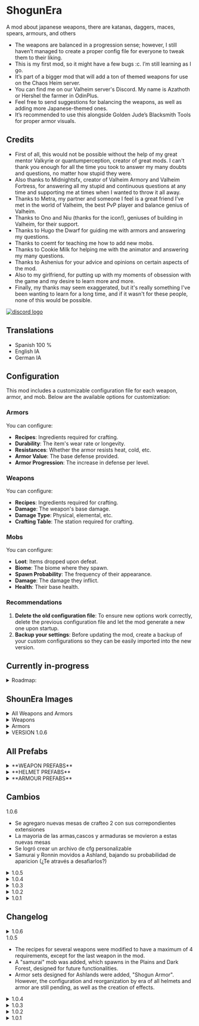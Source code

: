 # ShogunEra
A mod about japanese weapons, there are katanas, daggers, maces, spears, armours, and others

* The weapons are balanced in a progression sense; however, I still haven’t managed to create a proper config file for everyone to tweak them to their liking.
* This is my first mod, so it might have a few bugs :c. I’m still learning as I go.
* It’s part of a bigger mod that will add a ton of themed weapons for use on the Chaos Heim server.
* You can find me on our Valheim server's Discord. My name is Azathoth or Hershel the farmer in OdinPlus.
* Feel free to send suggestions for balancing the weapons, as well as adding more Japanese-themed ones.
* It’s recommended to use this alongside Golden Jude’s Blacksmith Tools for proper armor visuals.
 
## Credits
* First of all, this would not be possible without the help of my great mentor Valkyrie or quantumperception, creator of great mods. I can't thank you enough for all the time you took to answer my many doubts and questions, no matter how stupid they were.
* Also thanks to Midnightsfx, creator of Valheim Armory and Valheim Fortress, for answering all my stupid and continuous questions at any time and supporting me at times when I wanted to throw it all away.
* Thanks to Metra, my partner and someone I feel is a great friend I’ve met in the world of Valheim, the best PvP player and balance genius of Valheim.
* Thanks to Ono and Niu (thanks for the icon!), geniuses of building in Valheim, for their support.
* Thanks to Hugo the Dwarf for guiding me with armors and answering my questions.
* Thanks to coemt for teaching me how to add new mobs.
* Thanks to Cookie Milk for helping me with the animator and answering my many questions.
* Thanks to Ashenius for your advice and opinions on certain aspects of the mod.
* Also to my girlfriend, for putting up with my moments of obsession with the game and my desire to learn more and more.
* Finally, my thanks may seem exaggerated, but it's really something I've been wanting to learn for a long time, and if it wasn't for these people, none of this would be possible.


[![discord logo](https://i.imgur.com/uE6umQE.png)](https://discord.gg/Mj9y2w6w2B)

## Translations
* Spanish 100 %
* English IA 
* German IA

## Configuration

This mod includes a customizable configuration file for each weapon, armor, and mob. Below are the available options for customization:

### Armors
You can configure:
- **Recipes**: Ingredients required for crafting.
- **Durability**: The item's wear rate or longevity.
- **Resistances**: Whether the armor resists heat, cold, etc.
- **Armor Value**: The base defense provided.
- **Armor Progression**: The increase in defense per level.

### Weapons
You can configure:
- **Recipes**: Ingredients required for crafting.
- **Damage**: The weapon's base damage.
- **Damage Type**: Physical, elemental, etc.
- **Crafting Table**: The station required for crafting.

### Mobs
You can configure:
- **Loot**: Items dropped upon defeat.
- **Biome**: The biome where they spawn.
- **Spawn Probability**: The frequency of their appearance.
- **Damage**: The damage they inflict.
- **Health**: Their base health.

### Recommendations
1. **Delete the old configuration file**: To ensure new options work correctly, delete the previous configuration file and let the mod generate a new one upon startup.
2. **Backup your settings**: Before updating the mod, create a backup of your custom configurations so they can be easily imported into the new version.

## Currently in-progress
<details>
  <summary>Roadmap:</summary>
  
  * Working on implementing bows and throwing weapons, such as kunais and shurikens.  
  * ~~Elaborating a progressive balance for weapons, as well as their damage and the resources they require.~~  
  * Configuring helmets by era.  
  * Adding more armors with their respective recipes, resistances, and effects.  
  * **Add some mobs:**  
    <details>
      <summary>Click to expand</summary>
      
      - Farm 10 ninja scrolls to summon the ninja boss (Mountains).  
      - Farm 10 monks to face the sect leader (Mistlands).  
      - Farm 10 samurais to challenge the Ronin (Ashlands).  
      - Each boss will drop a part of the "Shinken Kurogane" in the mod.  
      
    </details>
</details>


## ShounEra Images

<details>
  <summary>All Weapons and Armors</summary>

  ![All](https://i.imgur.com/LvWeXGY.png)

</details>

<details>
  <summary>Weapons</summary>

  ![All WEAPONS](https://i.imgur.com/ax1fPOd.png)  
  ![Weapons](https://i.imgur.com/GDIcYs5.png)  
  ![Weapons](https://i.imgur.com/XeXGyLh.png)  
  ![Weapons](https://i.imgur.com/RHeahf7.png)  
  ![Weapons](https://i.imgur.com/NYuNsXu.png)  
  ![Weapons](https://i.imgur.com/gdfyhx8.png)

</details>

<details>
  <summary>Armors</summary>

  ![Armour](https://i.imgur.com/QHlapY7.png)  
  ![Armour](https://i.imgur.com/bX7dllS.png)  
  ![Armour](https://i.imgur.com/8GWSEkc.png)  
  ![Armour](https://i.imgur.com/RelgRVN.png)
</details>

<details>
  <summary>VERSION 1.0.6</summary>

  ![Forje](https://i.imgur.com/1hFXvRf.png)
  ![BlackForje](https://i.imgur.com/VYCPS8h.png)
  ![Ronnin](https://imgur.com/ctSX9l7)

</details>

## All Prefabs

<details>
  <summary>**WEAPON PREFABS**</summary>

  Bokken ------ SER_Bokken  
  Bō ----------- SER_BO  
  Shinai ------- SER_Shinai  
  Katana ------- SER_Katana1  
  Nagatina ----- SER_NAGATINA  
  Ninjato ------- SER_NINJATO  
  Tanto -------- SER_TantoKnife  
  Shakujo ----- SER_Shakujo  
  Kamayari ----- SER_Kamayari  
  Kanobo ------- SER_Kanobo  
  Katana2 ------ SER_Katana2  
  Golden Katana ----- SER_KatanaDefuego1  
  Valkyrie Katana ----- SER_KATANAVALKYRIE  
  Sai --------- SER_SAI  
  Cloud Katana ------- SER_KatanadelCielo  
  Sakura Katana ------- SER_katana3  
  Giant Katana ------ SER_gigantekatana  
  Black Katana ------- SER_KatanaDefuego  
  Yuki-onna Katana ----- SER_Katanadehielo  
  Blood Drinker ----- SER_KatanaMurasama1  
  Musashi Katana ------- SER_katanamusashi  

**New**

  Shinken Kurogane ------- SER_ShinkenKurogane  
  Ryūsei Kurogane -------- SER_RyuseiKurogane  
  Ikazuchi Ryūsei -------- SER_IkazuchiRyusei  
  Shizen Ryūsei ----------- SER_ShizenRyusei  
  Chishio Ryūsei --------- SER_ChishioRyusei  
  Ryūsei no Kanabō ------ SER_RyuuseinoKanobo  
  Chi no Kanobō -------- SER_ChinoKanobo  
  Inazuma no Kanobō ----- SER_InazumanoKanobo  
  Kigen no Kanobō ------ SER_KigennoKanobo  

</details>

<details>
  <summary>**HELMET PREFABS**</summary>

  Samurai Black with Silver Helmet ------- SER_CiberHat  
  Hannya Mask ----------- SER_HannyaMask  
  Jingasa --------- SER_HatJingasa  
  Mempo -------- SER_MempoMask  
  Samurai Helmet with Straps ---- SER_SamuraiHelmetKabuto  
  Kabuto Helmet ----- SER_SamuraiKabuto  
  Red Samurai Helmet with Black ----- SER_SamuraiKabuto1  
  Black Samurai Kabuto --------- SER_SamuraiKabutoBlack  
  Samurai Kabuto with Horns ------- SER_SamuraiKabutomabizashi  
  Tengou Mask ------ SER_TengouMask  
  Komuso Mask ----- SER_Komuso  
  Samurai Helmet with Hair ----------- SER_CascoSamuraiConpelo  
  Wise Shifu Helmet -------- SER_sabioshifu  
  Black Kabuto ------- KabutoBlack  
  Red Kabuto ------- KabutoRed  

</details>

<details>
  <summary>**ARMOUR PREFABS**</summary>

  Red Suneate ----- SuneateRed  
  Black Suneate ----- Suneate  
  Black Yoroi ----- YoroiBlack  
  Red Yoroi ----- YoroiRed  

</details>


## Cambios
  <summary>1.0.6</summary>

  - Se agregaro nuevas mesas de crafteo 2 con sus correpondientes extensiones
  - La mayoria de las armas,cascos y armaduras se movieron a estas nuevas mesas
  - Se logró crear un archivo de cfg personalizable
  - Samurai y Ronnin movidos a Ashland, bajando su probabilidad de aparicion (¿Te através a desafiarlos?)

</details>

<details>
  <summary>1.0.5</summary>

  - Se modificaron las recetas de varias armas para que quedaran con una cantidad máxima de 4, excepto la última arma del mod.  
  - Se agregó un mob "samurai" que aparece en planicie y en bosque oscuro, pensado para funcionalidades futuras.  
  - Se agregaron armaduras diseñadas para ser usadas en Ashlands, "Las armaduras del Shogun". Sin embargo, sigue pendiente la configuración y el reordenamiento por era de todos los cascos y armaduras, así como la creación de efectos.  

</details>

<details>
  <summary>1.0.4</summary>

  - Se agregaron 1 armadura ninja, 2 máscaras y cascos, 5 katanas (Ashland tier), 4 kanobos (Ashland tier).  
  - Se cambiaron los requisitos de creación de algunas armas (reubicadas en la forja).  
  - Se agregaron 1 armadura de Ronin y 1 de Hakama.  
  - Aún falta configurar y asignar un tier con un sentido de progreso a las armaduras.  

</details>

<details>
  <summary>1.0.3</summary>

  - Se agregaron traducciones al inglés y se corrigieron las traducciones al español.  
  - Se añadieron 4 cascos nuevos y 2 armaduras (sin asignar era, daño ni descripción).  

</details>

<details>
  <summary>1.0.2</summary>

  - Actualizado para Ashlands.  
  - Se añadieron configuraciones de idioma; inglés y alemán (créditos a Blubbson).  
  - Se añadieron algunos efectos visuales a las armas.  

</details>

<details>
  <summary>1.0.1</summary>

  - Se añadieron recetas de katanas con un sentido de progreso y daño correspondiente.  
  - Se añadieron cascos y máscaras con temática oriental.  
  - Se actualizaron los prefabs de cada arma y máscara.  

</details>

## Changelog

<details>

<summary>1.0.6</summary>

- Two new crafting tables were added along with their respective extensions.  
- Most weapons, helmets, and armors have been moved to these new crafting tables.  
- A customizable configuration (cfg) file has been implemented.  
- Samurai and Ronin have been moved to Ashlands, reducing their spawn probability (Do you dare to challenge them?)  

</details>

  <summary>1.0.5</summary>

  - The recipes for several weapons were modified to have a maximum of 4 requirements, except for the last weapon in the mod.  
  - A "samurai" mob was added, which spawns in the Plains and Dark Forest, designed for future functionalities.  
  - Armor sets designed for Ashlands were added, "Shogun Armor". However, the configuration and reorganization by era of all helmets and armor are still pending, as well as the creation of effects.  

</details>

<details>
  <summary>1.0.4</summary>

  - 1 ninja armor, 2 masks and helmets, 5 katanas (Ashland tier), 4 kanobos (Ashland tier) were added.  
  - Crafting requirements for some weapons were changed (relocated to the forge).  
  - 1 Ronin armor and 1 Hakama armor were added.  
  - Still need to configure and assign a tier with a sense of progression to the armors.  

</details>

<details>
  <summary>1.0.3</summary>

  - English translations were added and the Spanish ones were corrected.  
  - 4 new helmets and 2 armors were added (without assigned era, damage, or description).  

</details>

<details>
  <summary>1.0.2</summary>

  - Updated for Ashlands.  
  - Language settings were added; English and German (credits to Blubbson).  
  - Some visual effects were added to the weapons.  

</details>

<details>
  <summary>1.0.1</summary>

  - Katana recipes were added with a sense of progression and corresponding damage.  
  - Oriental themed helmets and masks were added.  
  - The prefabs of each weapon and mask were updated.  

</details>

